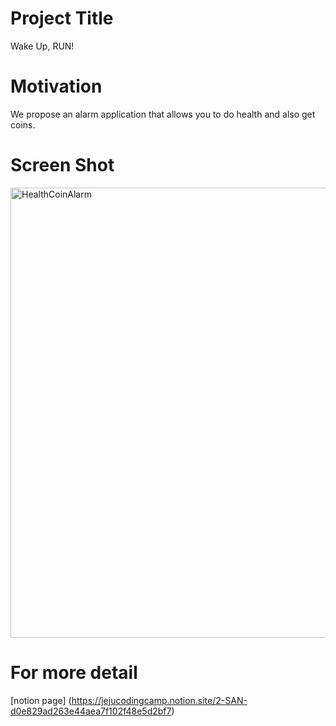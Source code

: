 Project Title
==============
Wake Up, RUN!

Motivation
===============
We propose an alarm application that allows you to do health and also get coins.

Screen Shot
=============
<img width="720" alt="HealthCoinAlarm" src=https://user-images.githubusercontent.com/87460971/173394469-f88876a7-07c8-46eb-99a1-0bde93fb9889.png>

For more detail
============
[notion page] (https://jejucodingcamp.notion.site/2-SAN-d0e829ad263e44aea7f102f48e5d2bf7)
